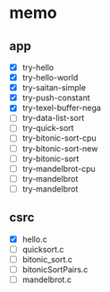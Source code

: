 memo
====

app
---

* [x] try-hello
* [x] try-hello-world
* [x] try-saitan-simple
* [x] try-push-constant
* [x] try-texel-buffer-nega
* [ ] try-data-list-sort
* [ ] try-quick-sort
* [ ] try-bitonic-sort-cpu
* [ ] try-bitonic-sort-new
* [ ] try-bitonic-sort
* [ ] try-mandelbrot-cpu
* [ ] try-mandelbrot
* [ ] try-mandelbrot

csrc
----

* [x] hello.c
* [ ] quicksort.c
* [ ] bitonic_sort.c
* [ ] bitonicSortPairs.c
* [ ] mandelbrot.c
